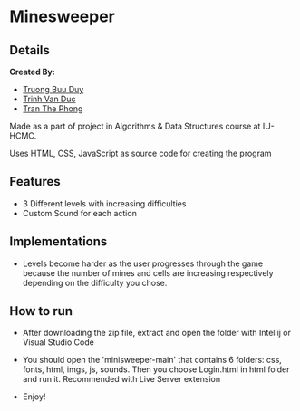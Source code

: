 # Minesweeper
## Details
**Created By:**
- [Truong Buu Duy](https://github.com/ttrainee-it)
- [Trinh Van Duc](https://github.com/TrinhDuc3110)
- [Tran The Phong](https://github.com/ChaoZiK)

Made as a part of project in Algorithms & Data Structures course at IU-HCMC.

Uses HTML, CSS, JavaScript as source code for creating the program
 
## Features
- 3 Different levels with increasing difficulties
- Custom Sound for each action

## Implementations 
- Levels become harder as the user progresses through the game because the number of mines and cells are increasing respectively depending on the difficulty you chose.

## How to run
- After downloading the zip file, extract and open the folder with Intellij or Visual Studio Code
* You should open the 'minisweeper-main' that contains 6 folders: css, fonts, html, imgs, js, sounds. Then you choose Login.html in html folder and run it. Recommended with Live Server extension
- Enjoy!

